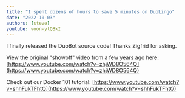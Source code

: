 ```yaml
---
title: "I spent dozens of hours to save 5 minutes on DuoLingo"
date: "2022-10-03"
authors: [steve]
youtube: voon-ylQBkI
---
```


<YouTubePlayer youtubeLink={frontmatter.youtube} />

I finally released the DuoBot source code! Thanks Zigfrid for asking.

<!-- truncate -->

View the original "showoff" video from a few years ago here: [https://www.youtube.com/watch?v=zhjWD8O564Q](https://www.youtube.com/watch?v=zhjWD8O564Q)

Check out our Docker 101 tutorial: [https://www.youtube.com/watch?v=shhFukTFhtQ](https://www.youtube.com/watch?v=shhFukTFhtQ)
